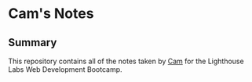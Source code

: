# Cam's Notes

## Summary

This repository contains all of the notes taken by [Cam](https://github.com/cmacdougall12) for the Lighthouse Labs Web Development Bootcamp.